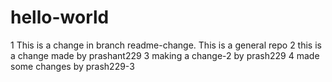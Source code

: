 # hello-world
1
This is a change in branch  readme-change.
This is a general repo
2
this is a change made by prashant229
3
making a change-2 by prash229
4
made some changes by prash229-3
